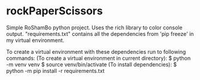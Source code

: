 # rockPaperScissors
Simple RoShamBo python project.
Uses the rich library to color console output. "requirements.txt" contains all the dependencies from 'pip freeze' in my virtual environment.


To create a virtual environment with these dependencies run to following commands:
	(To create a virtual environment in current directory):
$ python -m venv venv
$ source venv/bin/activate
	(To install dependencies):
$ python -m pip install -r requirements.txt